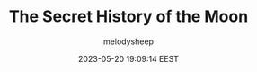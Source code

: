 ---
link: "https://www.youtube.com/watch?v=6SrsZVdU740"
title: "The Secret History of the Moon"
image: "https://i.ytimg.com/vi/6SrsZVdU740/maxresdefault.jpg"
author: "melodysheep"
author_link: "http://www.youtube.com/@melodysheep"
date: 2023-05-20 19:09:14 EEST
tags: ["Entertainment","YouTube","Video"]
---